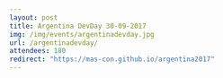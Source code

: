```yaml
---
layout: post
title: Argentina DevDay 30-09-2017
img: /img/events/argentinadevday.jpg
url: /argentinadevday/
attendees: 180
redirect: "https://mas-con.github.io/argentina2017"
---
```

